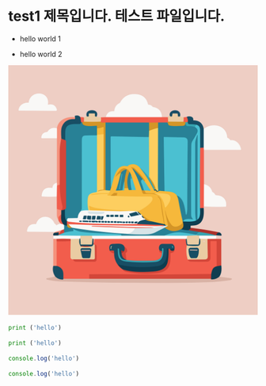 # test1 제목입니다. 테스트 파일입니다.

* hello world 1

* hello world 2

![제주도 이미지](img/a.png)

```python
print ('hello')
```

```py
print ('hello')
```

```javascript
console.log('hello')
```

```js
console.log('hello')
```
